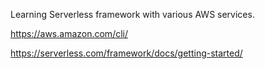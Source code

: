 Learning Serverless framework with various AWS services. 

https://aws.amazon.com/cli/

https://serverless.com/framework/docs/getting-started/
